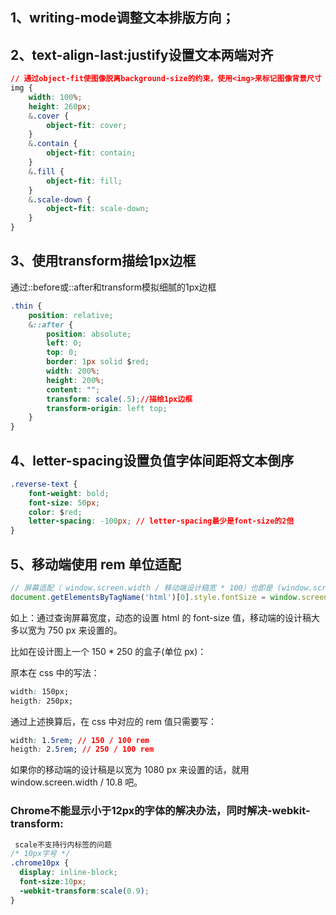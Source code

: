 ## 1、writing-mode调整文本排版方向；
## 2、text-align-last:justify设置文本两端对齐

``` css
// 通过object-fit使图像脱离background-size的约束，使用<img>来标记图像背景尺寸
img {
    width: 100%;
    height: 260px;
    &.cover {
    	object-fit: cover;
    }
    &.contain {
    	object-fit: contain;
    }
    &.fill {
    	object-fit: fill;
    }
    &.scale-down {
    	object-fit: scale-down;
    }
}
```
## 3、使用transform描绘1px边框
通过::before或::after和transform模拟细腻的1px边框
```css
.thin {
	position: relative;
	&::after {
		position: absolute;
		left: 0;
		top: 0;
		border: 1px solid $red;
		width: 200%;
		height: 200%;
		content: "";
		transform: scale(.5);//描绘1px边框
		transform-origin: left top;
	}
}
```
## 4、letter-spacing设置负值字体间距将文本倒序
``` css
.reverse-text {
	font-weight: bold;
	font-size: 50px;
	color: $red;
	letter-spacing: -100px; // letter-spacing最少是font-size的2倍
}
```

## 5、移动端使用 rem 单位适配
``` js
// 屏幕适配（ window.screen.width / 移动端设计稿宽 * 100）也即是 (window.screen.width / 750 * 100)  ——*100 为了方便计算。即 font-size 值是手机 deviceWidth 与设计稿比值的 100 倍
document.getElementsByTagName('html')[0].style.fontSize = window.screen.width / 7.5 + 'px';
```
如上：通过查询屏幕宽度，动态的设置 html 的 font-size 值，移动端的设计稿大多以宽为 750 px 来设置的。

比如在设计图上一个 150 * 250 的盒子(单位 px)：

原本在 css 中的写法：
``` css
width: 150px;
heigth: 250px;
```
通过上述换算后，在 css 中对应的 rem 值只需要写：
``` css
width: 1.5rem; // 150 / 100 rem
heigth: 2.5rem; // 250 / 100 rem
```
如果你的移动端的设计稿是以宽为 1080 px 来设置的话，就用 window.screen.width / 10.8 吧。

###  Chrome不能显示小于12px的字体的解决办法，同时解决-webkit-transform:
``` css
 scale不支持行内标签的问题
/* 10px字号 */
.chrome10px { 
  display: inline-block;
  font-size:10px;
  -webkit-transform:scale(0.9);
}
```